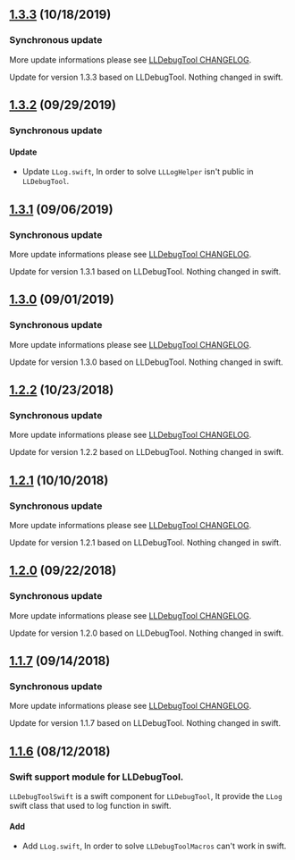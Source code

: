 ## [1.3.3](https://github.com/HDB-Li/LLDebugToolSwift/releases/tag/1.3.3) (10/18/2019)

###  Synchronous update

More update informations please see [LLDebugTool CHANGELOG](https://github.com/HDB-Li/LLDebugTool/blob/master/CHANGELOG.md).

Update for version 1.3.3 based on LLDebugTool. Nothing changed in swift.

## [1.3.2](https://github.com/HDB-Li/LLDebugToolSwift/releases/tag/1.3.2) (09/29/2019)

###  Synchronous update

#### Update

* Update `LLog.swift`, In order to solve `LLLogHelper` isn't public in `LLDebugTool`.

## [1.3.1](https://github.com/HDB-Li/LLDebugToolSwift/releases/tag/1.3.1) (09/06/2019)

###  Synchronous update

More update informations please see [LLDebugTool CHANGELOG](https://github.com/HDB-Li/LLDebugTool/blob/master/CHANGELOG.md).

Update for version 1.3.1 based on LLDebugTool. Nothing changed in swift.

## [1.3.0](https://github.com/HDB-Li/LLDebugToolSwift/releases/tag/1.3.0) (09/01/2019)

###  Synchronous update

More update informations please see [LLDebugTool CHANGELOG](https://github.com/HDB-Li/LLDebugTool/blob/master/CHANGELOG.md).

Update for version 1.3.0 based on LLDebugTool. Nothing changed in swift.

## [1.2.2](https://github.com/HDB-Li/LLDebugToolSwift/releases/tag/1.2.2) (10/23/2018)

###  Synchronous update

More update informations please see [LLDebugTool CHANGELOG](https://github.com/HDB-Li/LLDebugTool/blob/master/CHANGELOG.md).

Update for version 1.2.2 based on LLDebugTool. Nothing changed in swift.

## [1.2.1](https://github.com/HDB-Li/LLDebugToolSwift/releases/tag/1.2.1) (10/10/2018)

###  Synchronous update

More update informations please see [LLDebugTool CHANGELOG](https://github.com/HDB-Li/LLDebugTool/blob/master/CHANGELOG.md).

Update for version 1.2.1 based on LLDebugTool. Nothing changed in swift.

## [1.2.0](https://github.com/HDB-Li/LLDebugToolSwift/releases/tag/1.2.0) (09/22/2018)

###  Synchronous update

More update informations please see [LLDebugTool CHANGELOG](https://github.com/HDB-Li/LLDebugTool/blob/master/CHANGELOG.md).

Update for version 1.2.0 based on LLDebugTool. Nothing changed in swift.

## [1.1.7](https://github.com/HDB-Li/LLDebugToolSwift/releases/tag/1.1.7) (09/14/2018)

###  Synchronous update

More update informations please see [LLDebugTool CHANGELOG](https://github.com/HDB-Li/LLDebugTool/blob/master/CHANGELOG.md).

Update for version 1.1.7 based on LLDebugTool. Nothing changed in swift.

## [1.1.6](https://github.com/HDB-Li/LLDebugTool/releases/tag/1.1.6) (08/12/2018)

### Swift support module for LLDebugTool.

`LLDebugToolSwift` is a swift component for `LLDebugTool`, It provide the `LLog` swift class that used to log function in swift.

#### Add

* Add `LLog.swift`, In order to solve `LLDebugToolMacros` can't work in swift.
